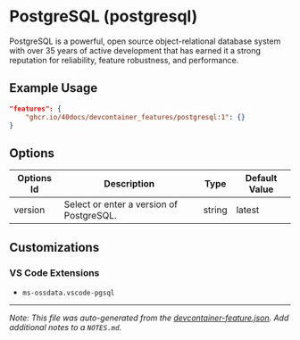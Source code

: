 
# PostgreSQL (postgresql)

PostgreSQL is a powerful, open source object-relational database system with over 35 years of active development that has earned it a strong reputation for reliability, feature robustness, and performance.

## Example Usage

```json
"features": {
    "ghcr.io/40docs/devcontainer_features/postgresql:1": {}
}
```

## Options

| Options Id | Description | Type | Default Value |
|-----|-----|-----|-----|
| version | Select or enter a version of PostgreSQL. | string | latest |

## Customizations

### VS Code Extensions

- `ms-ossdata.vscode-pgsql`



---

_Note: This file was auto-generated from the [devcontainer-feature.json](https://github.com/40docs/devcontainer_features/blob/main/src/postgresql/devcontainer-feature.json).  Add additional notes to a `NOTES.md`._
